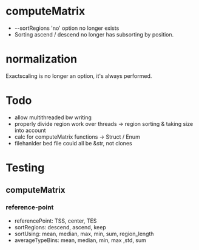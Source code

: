 # computeMatrix

 - --sortRegions 'no' option no longer exists
 - Sorting ascend / descend no longer has subsorting by position.



# normalization

Exactscaling is no longer an option, it's always performed.

# Todo

 - allow multithreaded bw writing
 - properly divide region work over threads -> region sorting & taking size into account
 - calc for computeMatrix functions -> Struct / Enum
 - filehanlder bed file could all be &str, not clones


# Testing
 
## computeMatrix
### reference-point
 - referencePoint: TSS, center, TES
 - sortRegions: descend, ascend, keep
 - sortUsing: mean, median, max, min, sum, region_length
 - averageTypeBins: mean, median, min, max ,std, sum
